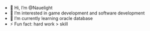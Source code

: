 - 👋 Hi, I’m @Nauelight
- 👀 I’m interested in game development and software development
- 🌱 I’m currently learning oracle database
- ⚡ Fun fact: hard work > skill

<!---
Nauelight/Nauelight is a ✨ special ✨ repository because its `README.md` (this file) appears on your GitHub profile.
You can click the Preview link to take a look at your changes.
--->

